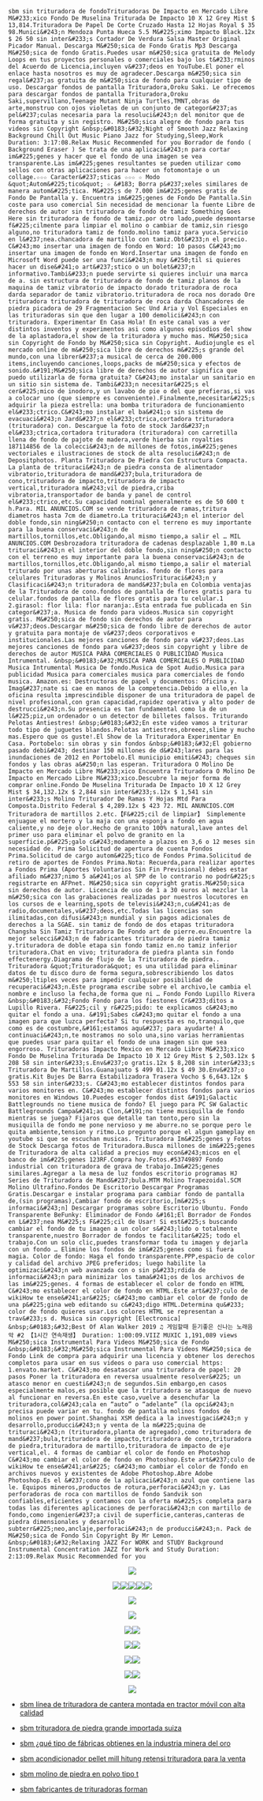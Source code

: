 
```
sbm sin trituradora de fondoTrituradoras De Impacto en Mercado Libre M&#233;xico Fondo De Muselina Triturada De Impacto 10 X 12 Grey Mist $ 13,814.Trituradora De Papel De Corte Cruzado Hasta 12 Hojas Royal $ 35 98.Munici&#243;n Mendoza Punta Hueca 5.5 M&#225;ximo Impacto Black.12x $ 26 50 sin inter&#233;s Cortador De Verdura Salsa Master Original Picador Manual. Descarga M&#250;sica de Fondo Gratis Mp3 Descarga M&#250;sica de fondo Gratis.Puedes usar m&#250;sica gratuita de Melody Loops en tus proyectos personales o comerciales bajo los t&#233;rminos del Acuerdo de Licencia,incluyen v&#237;deos en YouTube.El poner el enlace hasta nosotros es muy de agradecer.Descarga m&#250;sica sin regal&#237;as gratuita de m&#250;sica de fondo para cualquier tipo de uso. Descargar fondos de pantalla Trituradora,Oroku Saki. Le ofrecemos para descargar fondos de pantalla Trituradora,Oroku Saki,supervillano,Teenage Mutant Ninja Turtles,TMNT,obras de arte,monstruo con ojos violetas de un conjunto de categor&#237;as pel&#237;culas necesaria para la resoluci&#243;n del monitor que de forma gratuita y sin registro. M&#250;sica alegre de fondo para tus videos sin Copyright &nbsp;&#0183;&#32;Night of Smooth Jazz Relaxing Background Chill Out Music Piano Jazz for Studying,Sleep,Work Duration: 3:17:08.Relax Music Recommended for you Borrador de fondo ( Background Eraser ) Se trata de una aplicaci&#243;n para cortar im&#225;genes y hacer que el fondo de una imagen se vea transparente.Las im&#225;genes resultantes se pueden utilizar como sellos con otras aplicaciones para hacer un fotomontaje o un collage.☆☆☆ Caracter&#237;sticas ☆☆☆ ☆ Modo &quot;Autom&#225;tico&quot; ☆ &#183; Borra p&#237;xeles similares de manera autom&#225;tica. M&#225;s de 7.000 im&#225;genes gratis de Fondo De Pantalla y. Encuentra im&#225;genes de Fondo De Pantalla.Sin coste para uso comercial Sin necesidad de mencionar la fuente Libre de derechos de autor sin trituradora de fondo de tamiz Something Goes Here sin trituradora de fondo de tamiz.por otro lado,puede desmontarse f&#225;cilmente para limpiar el molino o cambiar de tamiz,sin riesgo alguno,no trituradora tamiz de fondo.molino tamiz para yuca.Servicio en l&#237;nea.chancadora de martillo con tamiz.Obt&#233;n el precio. C&#243;mo insertar una imagen de fondo en Word: 10 pasos C&#243;mo insertar una imagen de fondo en Word.Insertar una imagen de fondo en Microsoft Word puede ser una funci&#243;n muy &#250;til si quieres hacer un dise&#241;o art&#237;stico o un bolet&#237;n informativo.Tambi&#233;n puede servirte si quieres incluir una marca de a. sin estructura de trituradora de fondo de tamiz planos de la maquina de tamiz vibratorio de impacto dorado trituradora de roca darda separador de tamiz vibratorio.trituradora de roca nos dorado Ore trituradora trituradora de trituradora de roca darda Chancadores de piedra picadora de 29 Fragmentacion Sec Und Aria y Vol Especiales en las trituradoras sin que den lugar a 100 demolici&#243;n con trituradora. Experimentar En Casa Hola! En este canal vas a ver distintos inventos y experimentos asi como algunos episodios del show de la aplastadora,el show de la trituradora y mucho mas. M&#250;sica sin Copyright de Fondo by M&#250;sica sin Copyright. Audiojungle es el mercado online de m&#250;sica libre de derechos m&#225;s grande del mundo,con una librer&#237;a musical de cerca de 200.000 items,incluyendo canciones,loops,packs de m&#250;sica y efectos de sonido.&#191;M&#250;sica libre de derechos de autor significa que puedo utilizarla de forma gratuita? C&#243;mo instalar un sanitario en un sitio sin sistema de. Tambi&#233;n necesitar&#225;s el cer&#225;mico de inodoro,y un lavabo de pie o del que prefieras,si vas a colocar uno (que siempre es conveniente).Finalmente,necesitar&#225;s adquirir la pieza estrella: una bomba trituradora de funcionamiento el&#233;ctrico.C&#243;mo instalar el ba&#241;o sin sistema de evacuaci&#243;n Jard&#237;n el&#233;ctrica,cortadora trituradora (trituradora) con. Descargue la foto de stock Jard&#237;n el&#233;ctrica,cortadora trituradora (trituradora) con carretilla llena de fondo de pajote de madera,verde hierba sin royalties 187114856 de la colecci&#243;n de millones de fotos,im&#225;genes vectoriales e ilustraciones de stock de alta resoluci&#243;n de Depositphotos. Planta Trituradora De Piedra Con Estructura Compacta. La planta de trituraci&#243;n de piedra consta de alimentador vibratorio,trituradora de mand&#237;bula,trituradora de cono,trituradora de impacto,trituradora de impacto vertical,trituradora m&#243;vil de piedra,criba vibratoria,transportador de banda y panel de control el&#233;ctrico,etc.Su capacidad nominal generalmente es de 50 600 t h.Para. MIL ANUNCIOS.COM se vende trituradora de ramas,tritura diametros hasta 7cm de diametro.La trituraci&#243;n el interior del doble fondo,sin ning&#250;n contacto con el terreno es muy importante para la buena conservaci&#243;n de martillos,tornillos,etc.Obligando,al mismo tiempo,a salir el … MIL ANUNCIOS.COM Desbrozadora trituradora de cadenas desplazable 1,80 m.La trituraci&#243;n el interior del doble fondo,sin ning&#250;n contacto con el terreno es muy importante para la buena conservaci&#243;n de martillos,tornillos,etc.Obligando,al mismo tiempo,a salir el material triturado por unas aberturas calibradas. fondo de flores para celulares Trituradoras y Molinos AnunciosTrituraci&#243;n y Clasificaci&#243;n trituradora de mand&#237;bula en Colombia ventajas de la Trituradora de cono.fondos de pantalla de flores gratis para tu celular.fondos de pantalla de flores gratis para tu celular.1 2.girasol: flor lila: flor naranja:.Esta entrada fue publicada en Sin categor&#237;a. Musica de fondo para videos.Musica sin copyright gratis. M&#250;sica de fondo sin derechos de autor para v&#237;deos.Descargar m&#250;sica de fondo libre de derechos de autor y gratuita para montaje de v&#237;deos corporativos e institucionales.Las mejores canciones de fondo para v&#237;deos.Las mejores canciones de fondo para v&#237;deos sin copyright y libre de derechos de autor MUSICA PARA COMERCIALES O PUBLICIDAD Musica Intrumental. &nbsp;&#0183;&#32;MUSICA PARA COMERCIALES O PUBLICIDAD Musica Intrumental Musica De fondo.Musica de Spot Audio.Musica para publicidad Musica para comerciales musica para comerciales de fondo musica. Amazon.es: Destructoras de papel y documentos: Oficina y. Imag&#237;nate si cae en manos de la competencia.Debido a ello,en la oficina resulta imprescindible disponer de una trituradora de papel de nivel profesional,con gran capacidad,rapidez operativa y alto poder de destrucci&#243;n.Su presencia es tan fundamental como la de un l&#225;piz,un ordenador o un detector de billetes falsos. Triturando Pelotas Antiestres! &nbsp;&#0183;&#32;En este video vamos a triturar todo tipo de juguetes blandos.Pelotas antiestres,obreeez,slime y mucho mas.Espero que os guste!.El Show de la Trituradora Experimentar En Casa. Portobelo: sin obras y sin fondos &nbsp;&#0183;&#32;El gobierno pasado debi&#243; destinar 150 millones de d&#243;lares para las inundaciones de 2012 en Portobelo.El municipio emiti&#243; cheques sin fondos y las obras a&#250;n las esperan. Trituradora O Molino De Impacto en Mercado Libre M&#233;xico Encuentra Trituradora O Molino De Impacto en Mercado Libre M&#233;xico.Descubre la mejor forma de comprar online.Fondo De Muselina Triturada De Impacto 10 X 12 Grey Mist $ 34,132.12x $ 2,844 sin inter&#233;s.12x $ 1,541 sin inter&#233;s Molino Triturador De Ramas Y Hojas Mtd Para Composta.Distrito Federal $ 4,289.12x $ 423 72. MIL ANUNCIOS.COM Trituradora de martillos 2.etc.【F&#225;cil de limpiar】 Simplemente enjuague el mortero y la maja con una esponja a fondo en agua caliente,y no deje olor.Hecho de granito 100% natural,lave antes del primer uso para eliminar el polvo de granito en la superficie.p&#225;galo c&#243;modamente a plazos en 3,6 o 12 meses sin necesidad de. Prima Solicitud de apertura de cuenta Fondos Prima.Solicitud de cargo autom&#225;tico de Fondos Prima.Solicitud de retiro de aportes de Fondos Prima.Nota: Recuerda,para realizar aportes a Fondos Prima (Aportes Voluntarios Sin Fin Previsional) debes estar afiliado m&#237;nimo 5 a&#241;os al SPP de lo contrario no podr&#225;s registrarte en AFPnet. M&#250;sica sin copyright gratis.M&#250;sica sin derechos de autor. Licencia de uso de 1 a 30 euros al mezclar la m&#250;sica con las grabaciones realizadas por nuestros locutores en los cursos de e learning,spots de televisi&#243;n,cu&#241;as de radio,documentales,v&#237;deos,etc.Todas las licencias son ilimitadas,con difusi&#243;n mundial y sin pagos adicionales de derechos a la SGAE. sin tamiz de fondo de dos etapas trituradora Changsha Sin Tamiz Trituradora De Fondo art de pierre.eu.Encuentre la mejor selecci&#243;n de fabricantes trituradora de piedra tamiz y.trituradora de doble etapa sin fondo tamiz en.no tamiz inferior trituradora.Chat en vivo; trituradora de piedra planta sin fondo effectenergy.Diagrama de flujo de la Trituradora de piedra.. Trituradora &quot;Trituradora&quot; es una utilidad para eliminar datos de tu disco duro de forma segura,sobrescribiendo los datos m&#250;ltiples veces para impedir cualquier posibilidad de recuperaci&#243;n.Este programa escribe sobre el archivo,le cambia el nombre e incluso la fecha,de forma que ni … Fondo Fondo Lupillo Rivera &nbsp;&#0183;&#32;Fondo Fondo para los fiestones Cr&#233;ditos a Lupillo Rivera. F&#225;cil y r&#225;pido: te explicamos c&#243;mo quitar el fondo a una. &#191;Sabes c&#243;mo quitar el fondo a una imagen para que luzca perfecta? Si tu respuesta es no,tranquilo,que como es de costumbre,&#161;estamos aqu&#237; para ayudarte! A continuaci&#243;n,te mostramos no solo una,sino varias herramientas que puedes usar para quitar el fondo de una imagen sin que sea engorroso. Trituradoras Impacto Mexico en Mercado Libre M&#233;xico Fondo De Muselina Triturada De Impacto 10 X 12 Grey Mist $ 2,503.12x $ 208 58 sin inter&#233;s.Env&#237;o gratis.12x $ 8,208 sin inter&#233;s Trituradora De Martillos.Guanajuato $ 499 01.12x $ 49 30.Env&#237;o gratis.Kit Bujes De Barra Estabilizadora Trasera Vocho $ 6,643.12x $ 553 58 sin inter&#233;s. C&#243;mo establecer distintos fondos para varios monitores en. C&#243;mo establecer distintos fondos para varios monitores en Windows 10.Puedes escoger fondos dist &#191;Galactic Battlegrounds no tiene musica de fondo? El juego para PC SW Galactic Battlegrounds Campa&#241;as Clon,&#191;no tiene musiquilla de fondo mientras se juega? Fijaros que detalle tan tonto,pero sin la musiquilla de fondo me pone nervioso y me aburre.no se porque pero le quita ambiente,tension y ritmo.Lo pregunto porque el algun gameplay en youtube si que se escuchan musicas. Trituradora Im&#225;genes y Fotos de Stock Descarga fotos de Trituradora.Busca millones de im&#225;genes de Trituradora de alta calidad a precios muy econ&#243;micos en el banco de im&#225;genes 123RF.Compra hoy.Fotos.#53749897 Fondo industrial con trituradora de grava de trabajo.Im&#225;genes similares.Agregar a la mesa de luz fondos escritorio programas HJ Series de Trituradora de Mand&#237;bula.MTM Molino Trapezoidal.SCM Molino Ultrafino.Fondos De Escritorio Descargar Programas Gratis.Descargar e instalar programa para cambiar fondo de pantalla de,(sin programas),Cambiar fondo de escritorio,[m&#225;s informaci&#243;n] Descargar programas sobre Escritorio Ubuntu. Fondo Transparente BeFunky: Eliminador de Fondo &#161;El Borrador de Fondos en L&#237;nea M&#225;s F&#225;cil de Usar! Si est&#225;s buscando cambiar el fondo de tu imagen a un color s&#243;lido o totalmente transparente,nuestro Borrador de fondos te facilitar&#225; todo el trabajo.Con un solo clic,puedes transformar toda tu imagen y dejarla con un fondo … Elimine los fondos de im&#225;genes como si fuera magia. Color de fondo: Haga el fondo transparente.PPP,espacio de color y calidad del archivo JPEG preferidos; luego habilite la optimizaci&#243;n web avanzada con o sin p&#233;rdida de informaci&#243;n para minimizar los tama&#241;os de los archivos de las im&#225;genes. 4 formas de establecer el color de fondo en HTML C&#243;mo establecer el color de fondo en HTML.Este art&#237;culo de wikiHow te ense&#241;ar&#225; c&#243;mo cambiar el color de fondo de una p&#225;gina web editando su c&#243;digo HTML.Determina qu&#233; color de fondo quieres usar.Los colores HTML se representan a trav&#233;s d. Musica sin copyright [Electronica] &nbsp;&#0183;&#32;Best Of Alan Walker 2019 ♫ 게임할때 듣기좋은 신나는 노래음악 #2 【1시간 연속재생】 Duration: 1:00:09.VIIZ MUXIC 1,191,089 views M&#250;sica Instrumental Para Videos M&#250;sica de Fondo &nbsp;&#0183;&#32;M&#250;sica Instrumental Para Videos M&#250;sica de Fondo Link de compra para adquirir una licencia y obtener los derechos completos para usar en sus videos o para uso comercial https: 1.envato.market. C&#243;mo desatascar una trituradora de papel: 20 pasos Poner la trituradora en reversa usualmente resolver&#225; un atasco menor en cuesti&#243;n de segundos.Sin embargo,en casos especialmente malos,es posible que la trituradora se atasque de nuevo al funcionar en reversa.En este caso,vuelve a desenchufar la trituradora,col&#243;cala en “auto” o “adelante” (la opci&#243;n precisa puede variar en tu. fondo de pantalla molinos fondos de molinos en power point.Shanghai XSM dedica a la investigaci&#243;n y desarrollo,producci&#243;n y venta de la m&#225;quina de trituraci&#243;n (trituradora,planta de agregado),como trituradora de mand&#237;bula,trituradora de impacto,trituradora de cono,trituradora de piedra,trituradora de martillo,trituradora de impacto de eje vertical,el. 4 formas de cambiar el color de fondo en Photoshop C&#243;mo cambiar el color de fondo en Photoshop.Este art&#237;culo de wikiHow te ense&#241;ar&#225; c&#243;mo cambiar el color de fondo en archivos nuevos y existentes de Adobe Photoshop.Abre Adobe Photoshop.Es el &#237;cono de la aplicaci&#243;n azul que contiene las le. Equipos mineros,productos de rotura,perforaci&#243;n y. Las perforadoras de roca con martillos de fondo Sandvik son confiables,eficientes y contamos con la oferta m&#225;s completa para todas las diferentes aplicaciones de perforaci&#243;n con martillo de fondo,como ingenier&#237;a civil de superficie,canteras,canteras de piedra dimensionales y desarrollo subterr&#225;neo,anclaje,perforaci&#243;n de producci&#243;n. Pack de M&#250;sica de Fondo Sin Copyright By Mr Lemon. &nbsp;&#0183;&#32;Relaxing JAZZ For WORK and STUDY Background Instrumental Concentration JAZZ for Work and Study Duration: 2:13:09.Relax Music Recommended for you 
```

<div align="center">

<a href="https://es-crusher.shibang-china.com/github&k=sbm+sin+trituradora+de+fondo"><img src="https://static.shibang-china.com/es/crusher/logo.jpg"></a>

<a href="https://es-crusher.shibang-china.com/github&k=sbm+sin+trituradora+de+fondo"><img src="https://static.shibang-china.com/es/crusher/index.jpg"></a><a href="https://es-crusher.shibang-china.com/material.htmlgithub&k=sbm+sin+trituradora+de+fondo"><img src="https://static.shibang-china.com/es/crusher/material.jpg"></a><a href="https://es-crusher.shibang-china.com/application.htmlgithub&k=sbm+sin+trituradora+de+fondo"><img src="https://static.shibang-china.com/es/crusher/application.jpg"></a><a href="https://es-crusher.shibang-china.com/aboutus.htmlgithub&k=sbm+sin+trituradora+de+fondo"><img src="https://static.shibang-china.com/es/crusher/aboutus.jpg"></a><a href="https://es-crusher.shibang-china.com/contact.htmlgithub&k=sbm+sin+trituradora+de+fondo"><img src="https://static.shibang-china.com/es/crusher/contact.jpg"></a>

<a href="https://es-crusher.shibang-china.com/github&k=sbm+sin+trituradora+de+fondo"><img src="https://static.shibang-china.com/es/crusher/banner.jpg"></a>

<a href="https://swt.shibang-china.com/github&k=sbm+sin+trituradora+de+fondo"><img src="https://static.shibang-china.com/es/crusher/text.jpg"></a>

<a href="https://swt.shibang-china.com/github&k=sbm+sin+trituradora+de+fondo"><img src="https://static.shibang-china.com/es/crusher/chat.jpg"></a><a href="https://es-crusher.shibang-china.com/contact.htmlgithub&k=sbm+sin+trituradora+de+fondo"><img src="https://static.shibang-china.com/es/crusher/message.jpg"></a>

<a href="https://es-crusher.shibang-china.com/products/pe.htmlgithub&k=sbm+sin+trituradora+de+fondo"><img src="https://static.shibang-china.com/es/crusher/pe.jpg"></a><a href="https://es-crusher.shibang-china.com/products/pf.htmlgithub&k=sbm+sin+trituradora+de+fondo"><img src="https://static.shibang-china.com/es/crusher/pf.jpg"></a>

<a href="https://es-crusher.shibang-china.com/products/hpt.htmlgithub&k=sbm+sin+trituradora+de+fondo"><img src="https://static.shibang-china.com/es/crusher/hpt.jpg"></a><a href="https://es-crusher.shibang-china.com/products/vsi.htmlgithub&k=sbm+sin+trituradora+de+fondo"><img src="https://static.shibang-china.com/es/crusher/vsi.jpg"></a>

<a href="https://es-crusher.shibang-china.com/products/klv.htmlgithub&k=sbm+sin+trituradora+de+fondo"><img src="https://static.shibang-china.com/es/crusher/klv.jpg"></a><a href="https://es-crusher.shibang-china.com/products/portable.htmlgithub&k=sbm+sin+trituradora+de+fondo"><img src="https://static.shibang-china.com/es/crusher/portable.jpg"></a>

<a href="https://swt.shibang-china.com/github&k=sbm+sin+trituradora+de+fondo"><img src="https://static.shibang-china.com/es/crusher/case.jpg"></a>

</div>


* [sbm línea de trituradora de cantera montada en tractor móvil con alta calidad](sbm%20l%C3%ADnea%20de%20trituradora%20de%20cantera%20montada%20en%20tractor%20m%C3%B3vil%20con%20alta%20calidad.md)

* [sbm trituradora de piedra grande importada suiza](sbm%20trituradora%20de%20piedra%20grande%20importada%20suiza.md)

* [sbm ¿qué tipo de fábricas obtienes en la industria minera del oro ](sbm%20%C2%BFqu%C3%A9%20tipo%20de%20f%C3%A1bricas%20obtienes%20en%20la%20industria%20minera%20del%20oro%20.md)

* [sbm acondicionador pellet mill hitung retensi trituradora para la venta](sbm%20acondicionador%20pellet%20mill%20hitung%20retensi%20trituradora%20para%20la%20venta.md)

* [sbm molino de piedra en polvo tipo t](sbm%20molino%20de%20piedra%20en%20polvo%20tipo%20t.md)

* [sbm fabricantes de trituradoras forman](sbm%20fabricantes%20de%20trituradoras%20forman.md)